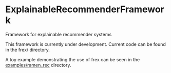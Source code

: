 # ExplainableRecommenderFramework
Framework for explainable recommender systems

This framework is currently under development. Current code can be found in the frex/ directory.

A toy example demonstrating the use of frex can be seen in the [examples/ramen_rec](https://github.com/solashirai/ExplainableRecommenderFramework/tree/master/examples/ramen_rec) directory.
